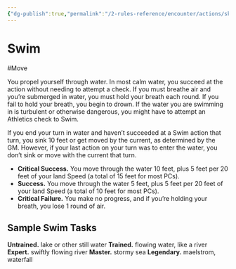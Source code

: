 ```yaml
---
{"dg-publish":true,"permalink":"/2-rules-reference/encounter/actions/skill-actions/swim/","noteIcon":""}
---
```


# Swim
#Move 

You propel yourself through water. In most calm water, you succeed at the action without needing to attempt a check. If you must breathe air and you’re submerged in water, you must hold your breath each round. If you fail to hold your breath, you begin to drown. If the water you are swimming in is turbulent or otherwise dangerous, you might have to attempt an Athletics check to Swim.

If you end your turn in water and haven’t succeeded at a Swim action that turn, you sink 10 feet or get moved by the current, as determined by the GM. However, if your last action on your turn was to enter the water, you don’t sink or move with the current that turn.

- **Critical Success.** You move through the water 10 feet, plus 5 feet per 20 feet of your land Speed (a total of 15 feet for most PCs).
- **Success.** You move through the water 5 feet, plus 5 feet per 20 feet of your land Speed (a total of 10 feet for most PCs).
- **Critical Failure.** You make no progress, and if you’re holding your breath, you lose 1 round of air.

## Sample Swim Tasks
**Untrained.** lake or other still water
**Trained.** flowing water, like a river
**Expert.** swiftly flowing river
**Master.** stormy sea
**Legendary.** maelstrom, waterfall
